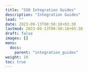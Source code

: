 ```yaml
---
title: "SSO Integration Guides"
description: "Integration Guides"
lead: ""
date: 2023-09-13T00:50:18+03:30
lastmod: 2023-09-13T00:50:18+03:30
draft: false
images: []
menu:
  docs:
    parent: "integration_guides"
weight: 10
toc: true
---
```

